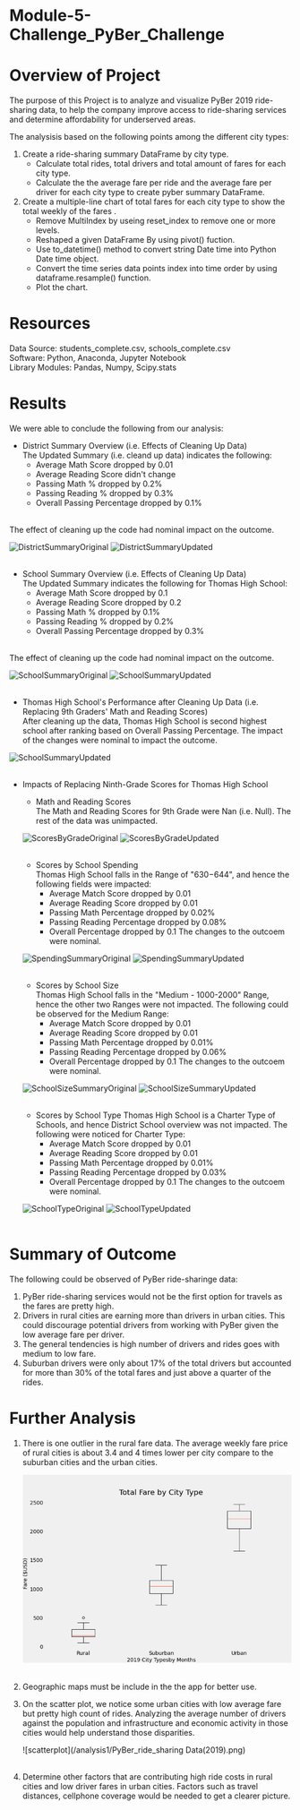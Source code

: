 # Module-5-Challenge_PyBer_Challenge
# Overview of Project #
The purpose of this Project is to analyze and visualize PyBer 2019 ride-sharing data, to help the company improve access to ride-sharing services and determine affordability for underserved areas.

The analysisis based on the following points among the different city types:
1. Create a ride-sharing summary DataFrame by city type.
    - Calculate total rides, total drivers and total amount of fares for each city type.
    - Calculate the the average fare per ride and the average fare per driver for each city type to create pyber summary DataFrame.    
2. Create a multiple-line chart of total fares for each city type to show the total weekly of the fares .
    - Remove MultiIndex by useing reset_index to remove one or more levels.
    - Reshaped a given DataFrame By using pivot() fuction. 
    - Use to_datetime() method to convert string Date time into Python Date time object.
    - Convert the time series data points index into time order by using dataframe.resample() function. 
    - Plot the chart.
    
# Resources #
Data Source: students_complete.csv, schools_complete.csv  <br>
Software: Python, Anaconda, Jupyter Notebook <br>
Library Modules: Pandas, Numpy, Scipy.stats 

# Results #
We were able to conclude the following from our analysis:
- District Summary Overview (i.e. Effects of Cleaning Up Data) <br>
The Updated Summary (i.e. cleand up data) indicates the following:
  - Average Math Score dropped by 0.01
  - Average Reading Score didn't change
  - Passing Math % dropped by 0.2%
  - Passing Reading % dropped by 0.3%
  - Overall Passing Percentage dropped by 0.1%
<br>
The effect of cleaning up the code had nominal impact on the outcome. 

![DistrictSummaryOriginal](/Screenshots/DistrictSummaryOriginal.png)
![DistrictSummaryUpdated](/Screenshots/DistrictSummaryUpdated.png)
<br><br>

- School Summary Overview (i.e. Effects of Cleaning Up Data) <br>
The Updated Summary indicates the following for Thomas High School:
  - Average Math Score dropped by 0.1
  - Average Reading Score dropped by 0.2
  - Passing Math % dropped by 0.1%
  - Passing Reading % dropped by 0.2%
  - Overall Passing Percentage dropped by 0.3%
<br>
The effect of cleaning up the code had nominal impact on the outcome. 

![SchoolSummaryOriginal](/Screenshots/SchoolSummaryOriginal.png)
![SchoolSummaryUpdated](/Screenshots/SchoolSummaryUpdated.png)
<br><br>

- Thomas High School's Performance after Cleaning Up Data (i.e. Replacing 9th Graders' Math and Reading Scores) <br>
After cleaning up the data, Thomas High School is second highest school after ranking based on Overall Passing Percentage. The impact of the changes were nominal to impact the outcome.

![SchoolSummaryUpdated](/Screenshots/SchoolSummaryUpdated.png)
<br><br>

- Impacts of Replacing Ninth-Grade Scores for Thomas High School <br>
  - Math and Reading Scores <br>
  The Math and Reading Scores for 9th Grade were Nan (i.e. Null). The rest of the data was unimpacted. 
  
  ![ScoresByGradeOriginal](/Screenshots/ScoresByGradeOriginal.png)
  ![ScoresByGradeUpdated](/Screenshots/ScoresByGradeUpdated.png)
  <br><br>
  
  - Scores by School Spending <br>
  Thomas High School falls in the Range of "$630-$644", and hence the following fields were impacted:
    - Average Match Score dropped by 0.01
    - Average Reading Score dropped by 0.01
    - Passing Math Percentage dropped by 0.02%
    - Passing Reading Percentage dropped by 0.08%
    - Overall Percentage dropped by 0.1
    The changes to the outcoem were nominal. 
  
  ![SpendingSummaryOriginal](/Screenshots/SpendingSummaryOriginal.png)
  ![SpendingSummaryUpdated](/Screenshots/SpendingSummaryUpdated.png)
  <br><br>
  
  - Scores by School Size <br>
  Thomas High School falls in the "Medium - 1000-2000" Range, hence the other two Ranges were not impacted. The following could be observed for the Medium Range:
    - Average Match Score dropped by 0.01
    - Average Reading Score dropped by 0.01
    - Passing Math Percentage dropped by 0.01%
    - Passing Reading Percentage dropped by 0.06%
    - Overall Percentage dropped by 0.1
    The changes to the outcoem were nominal.   

  ![SchoolSizeSummaryOriginal](/Screenshots/SchoolSizeSummaryOriginal.png)
  ![SchoolSizeSummaryUpdated](/Screenshots/SchoolSizeSummaryUpdated.png)
  <br><br>

  - Scores by School Type
  Thomas High School is a Charter Type of Schools, and hence District School overview was not impacted. The following were noticed for Charter Type:
    - Average Match Score dropped by 0.01
    - Average Reading Score dropped by 0.01
    - Passing Math Percentage dropped by 0.01%
    - Passing Reading Percentage dropped by 0.03%
    - Overall Percentage dropped by 0.1
    The changes to the outcoem were nominal. 

  
  ![SchoolTypeOriginal](/Screenshots/SchoolTypeOriginal.png)
  ![SchoolTypeUpdated](/Screenshots/SchoolTypeUpdated.png)
  <br><br>

# Summary of Outcome #
The following could be observed of PyBer ride-sharinge data:
1. PyBer ride-sharing services would not be the first option for travels as the fares are pretty high. 
2. Drivers in rural cities are earning more than drivers in urban cities. This could discourage potential drivers from working with PyBer given the low average fare
   per driver.
3. The general tendencies is high number of drivers and rides goes with medium to low fare.
4. Suburban drivers were only about 17% of the total drivers but accounted for more than 30% of the total fares and just above a quarter of the rides.
# Further Analysis #
1. There is one outlier in the rural fare data. The average weekly fare price of rural cities is about 3.4 and 4 times lower per city compare to the suburban cities      and the urban cities.

     ![Outlier](/analysis1/PyBer_fare_outliers.png)
<br><br>
2. Geographic maps must be include in the the app for better use. 
3. On the scatter plot, we notice some urban cities with low average fare but pretty high count of rides. Analyzing the average number of drivers against the 
   population and infrastructure and economic activity in those cities would help understand those disparities.
   
     ![scatterplot](/analysis1/PyBer_ride_sharing Data(2019).png)
  <br><br>
4. Determine other factors that are contributing high ride costs in rural cities and low driver fares in urban cities. Factors such as travel distances, cellphone        coverage would be needed to get a clearer picture.      

<br>
